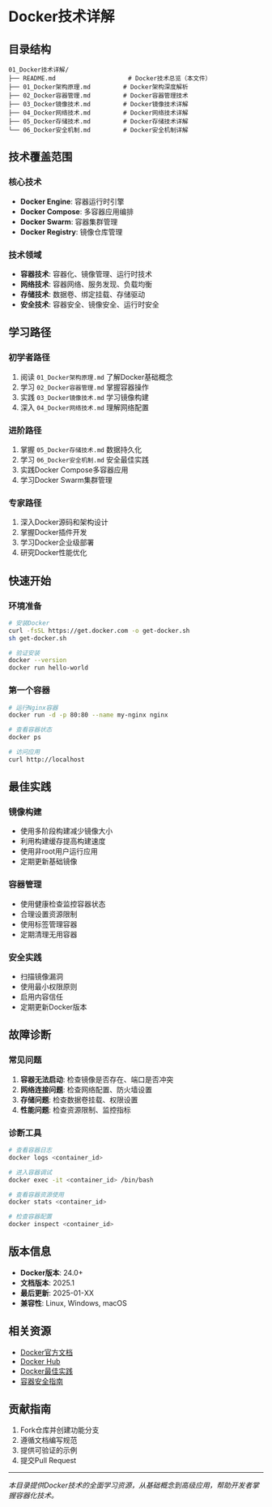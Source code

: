 # Docker技术详解

## 目录结构

```text
01_Docker技术详解/
├── README.md                    # Docker技术总览（本文件）
├── 01_Docker架构原理.md         # Docker架构深度解析
├── 02_Docker容器管理.md         # Docker容器管理技术
├── 03_Docker镜像技术.md         # Docker镜像技术详解
├── 04_Docker网络技术.md         # Docker网络技术详解
├── 05_Docker存储技术.md         # Docker存储技术详解
└── 06_Docker安全机制.md         # Docker安全机制详解
```

## 技术覆盖范围

### 核心技术

- **Docker Engine**: 容器运行时引擎
- **Docker Compose**: 多容器应用编排
- **Docker Swarm**: 容器集群管理
- **Docker Registry**: 镜像仓库管理

### 技术领域

- **容器技术**: 容器化、镜像管理、运行时技术
- **网络技术**: 容器网络、服务发现、负载均衡
- **存储技术**: 数据卷、绑定挂载、存储驱动
- **安全技术**: 容器安全、镜像安全、运行时安全

## 学习路径

### 初学者路径

1. 阅读 `01_Docker架构原理.md` 了解Docker基础概念
2. 学习 `02_Docker容器管理.md` 掌握容器操作
3. 实践 `03_Docker镜像技术.md` 学习镜像构建
4. 深入 `04_Docker网络技术.md` 理解网络配置

### 进阶路径

1. 掌握 `05_Docker存储技术.md` 数据持久化
2. 学习 `06_Docker安全机制.md` 安全最佳实践
3. 实践Docker Compose多容器应用
4. 学习Docker Swarm集群管理

### 专家路径

1. 深入Docker源码和架构设计
2. 掌握Docker插件开发
3. 学习Docker企业级部署
4. 研究Docker性能优化

## 快速开始

### 环境准备

```bash
# 安装Docker
curl -fsSL https://get.docker.com -o get-docker.sh
sh get-docker.sh

# 验证安装
docker --version
docker run hello-world
```

### 第一个容器

```bash
# 运行Nginx容器
docker run -d -p 80:80 --name my-nginx nginx

# 查看容器状态
docker ps

# 访问应用
curl http://localhost
```

## 最佳实践

### 镜像构建

- 使用多阶段构建减少镜像大小
- 利用构建缓存提高构建速度
- 使用非root用户运行应用
- 定期更新基础镜像

### 容器管理

- 使用健康检查监控容器状态
- 合理设置资源限制
- 使用标签管理容器
- 定期清理无用容器

### 安全实践

- 扫描镜像漏洞
- 使用最小权限原则
- 启用内容信任
- 定期更新Docker版本

## 故障诊断

### 常见问题

1. **容器无法启动**: 检查镜像是否存在、端口是否冲突
2. **网络连接问题**: 检查网络配置、防火墙设置
3. **存储问题**: 检查数据卷挂载、权限设置
4. **性能问题**: 检查资源限制、监控指标

### 诊断工具

```bash
# 查看容器日志
docker logs <container_id>

# 进入容器调试
docker exec -it <container_id> /bin/bash

# 查看容器资源使用
docker stats <container_id>

# 检查容器配置
docker inspect <container_id>
```

## 版本信息

- **Docker版本**: 24.0+
- **文档版本**: 2025.1
- **最后更新**: 2025-01-XX
- **兼容性**: Linux, Windows, macOS

## 相关资源

- [Docker官方文档](https://docs.docker.com/)
- [Docker Hub](https://hub.docker.com/)
- [Docker最佳实践](https://docs.docker.com/develop/dev-best-practices/)
- [容器安全指南](https://docs.docker.com/engine/security/)

## 贡献指南

1. Fork仓库并创建功能分支
2. 遵循文档编写规范
3. 提供可验证的示例
4. 提交Pull Request

---

*本目录提供Docker技术的全面学习资源，从基础概念到高级应用，帮助开发者掌握容器化技术。*
